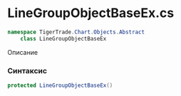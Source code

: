 
# LineGroupObjectBaseEx.cs
```csharp
namespace TigerTrade.Chart.Objects.Abstract  
    class LineGroupObjectBaseEx
```

Описание

### Синтаксис
```csharp
protected LineGroupObjectBaseEx()
```


                    
                    